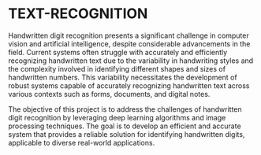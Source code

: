 # TEXT-RECOGNITION
Handwritten digit recognition presents a significant challenge in computer vision and artificial intelligence, despite considerable advancements in the field. Current systems often struggle with accurately and efficiently recognizing handwritten text due to the variability in handwriting styles and the complexity involved in identifying different shapes and sizes of handwritten numbers. This variability necessitates the development of robust systems capable of accurately recognizing handwritten text across various contexts such as forms, documents, and digital notes.

The objective of this project is to address the challenges of handwritten digit recognition by leveraging deep learning algorithms and image processing techniques. The goal is to develop an efficient and accurate system that provides a reliable solution for identifying handwritten digits, applicable to diverse real-world applications.
